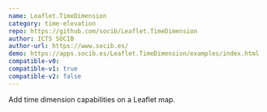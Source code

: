 ```yaml
---
name: Leaflet.TimeDimension
category: time-elevation
repo: https://github.com/socib/Leaflet.TimeDimension
author: ICTS SOCIB
author-url: https://www.socib.es/
demo: https://apps.socib.es/Leaflet.TimeDimension/examples/index.html
compatible-v0:
compatible-v1: true
compatible-v2: false
---
```


Add time dimension capabilities on a Leaflet map.
